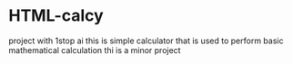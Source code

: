 # HTML-calcy
project with 1stop ai
this is simple calculator that is used to perform basic mathematical calculation
thi is a minor project
